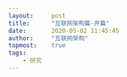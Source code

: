 ```yaml
---
layout:     post
title:      "互联网架构篇-开篇"
date:       2020-05-02 11:45:45
author:     "互联网架构"
topmost:    true
tags:
    - 研究
---
```


# 